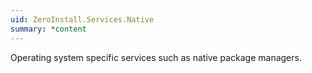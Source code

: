 ```yaml
---
uid: ZeroInstall.Services.Native
summary: *content
---
```

Operating system specific services such as native package managers.
